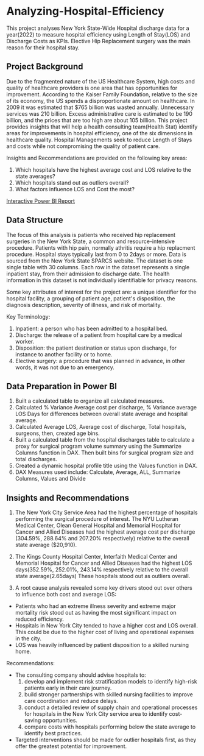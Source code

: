 # Analyzing-Hospital-Efficiency
This project analyses New York State-Wide Hospital discharge data for a year(2022) to measure hospital efficiency using Length of Stay(LOS) and Discharge Costs as KPIs. Elective Hip Replacement surgery was the main reason for their hospital stay. 

## Project Background
Due to the fragmented nature of the US Healthcare System, high costs and quality of healthcare providers is one area that has opportunities for improvement. According to the 
Kaiser Family Foundation, relative to the size of its economy, the US spends a disproportionate amount on healthcare. In 2009 it was estimated that $765 billion was wasted annually. Unnecessary services was 210 billion. Excess administrative care is estimated to be 190 billion, and the prices that are too high are about 105 billion.
This project provides insights that will help a health consulting team(Health Stat) identify areas for improvements in hospital efficiency, one of the six dimensions in healthcare quality. Hospital Managements seek to reduce Length of Stays and costs while not compromising the quality of patient care.

Insights and Recommendations are provided on the following key areas:
1. Which hospitals have the highest average cost and LOS relative to the state averages?
2. Which hospitals stand out as outliers overall?
3. What factors influence LOS and Cost the most?

[Interactive Power BI Report](https://app.powerbi.com/view?r=eyJrIjoiNzUxYWYxZDctMTBjOC00YTc2LTllZDgtYmQxZDU3M2MzMzE5IiwidCI6Ijk0MWJiZjVmLWYyYzAtNDg3NS1hMjRjLTY5MDc4NjVkMjUxYSIsImMiOjh9)

## Data Structure
The focus of this analysis is patients who received hip replacement surgeries in the New York State, a common and resource-intensive procedure. Patients with hip pain, normally athritis require a hip replacment procedure. Hospital stays typically last from 0 to 2days or more. Data is sourced from the New York State SPARCS website. 
The dataset is one single table with 30 columns. Each row in the dataset represents a single inpatient stay, from their admission to discharge date.
The health information in this dataset is not individually identifiable for privacy reasons. 

Some key attributes of interest for the project are: a unique identifier for the hospital facility, a grouping of patient age, patient's disposition, the diagnosis description, severity of illness, and risk of mortality.

Key Terminology:
1. Inpatient: a person who has been admitted to a hospital bed.
2. Discharge: the release of a patient from hospital care by a medical worker.
3. Disposition: the patient destination or status upon discharge, for instance to another facility or to home.
4. Elective surgery: a procedure that was planned in advance, in other words, it was not due to an emergency.

## Data Preparation in Power BI
1. Built a calculated table to organize all calculated measures.
2. Calculated % Variance Average cost per discharge, % Variance average LOS Days for differences between overall state average and hospital average.
3. Calculated Average LOS, Average cost of discharge, Total hospitals, surgeons, then, created age bins.
4. Built a calculated table from the hospital discharges table to calculate a proxy for surgical program volume summary using the Summarize Columns function in DAX. Then built bins for surgical program size and total discharges.
5. Created a dynamic hospital profile title using the Values function in DAX.
6. DAX Measures used include: Calculate, Average, ALL, Summarize Columns, Values and Divide

## Insights and Recommendations
1. The New York City Service Area had the highest percentage of hospitals performing the surgical procedure of interest. The NYU Lutheran Medical Center, Olean General Hospital and Memorial Hospital for Cancer and Allied Diseases had the highest average cost per discharge (304.59%, 288.64% and 207.20% respectively) relative to the overall state average ($20,910).
   
2. The Kings County Hospital Center, Interfaith Medical Center and Memorial Hospital for Cancer and Allied Diseases had the highest LOS days(352.59%, 252.01%, 243.14% respectively relative to the overall state average(2.65days)
These hospitals stood out as outliers overall.

3. A root cause analysis revealed some key drivers stood out over others to influence both cost and average LOS:
- Patients who had an extreme illness severity and extreme major mortality risk stood out as having the most significant impact on reduced efficiency.
- Hospitals in New York City tended to have a higher cost and LOS overall. This could be due to the higher cost of living and operational expenses in the city.
- LOS was heavily influenced by patient disposition to a skilled nursing home.

Recommendations: 
- The consulting company should advise hospitals to:
  1. develop and implement risk stratification models to identify high-risk patients early in their care journey.
  3. build stronger partnerships with skilled nursing facilities to improve care coordination and reduce delays.
  4. conduct a detailed review of supply chain and operational processes for hospitals in the New York City service area to identify cost-saving opportunities.
  5. compare costs with hospitals performing below the state average to identify best practices.
- Targeted interventions should be made for outlier hospitals first, as they offer the greatest potential for improvement.
